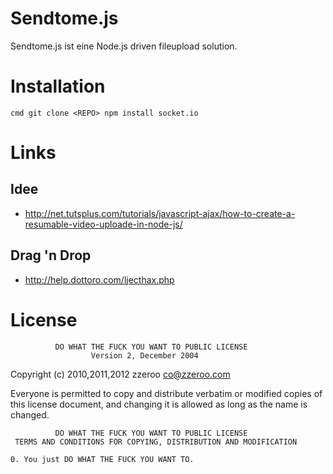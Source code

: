 # Sendtome.js
Sendtome.js ist eine Node.js driven fileupload solution.

# Installation

`cmd
git clone <REPO>
npm install socket.io
`

# Links 

## Idee
- http://net.tutsplus.com/tutorials/javascript-ajax/how-to-create-a-resumable-video-uploade-in-node-js/

## Drag 'n Drop
- http://help.dottoro.com/ljecthax.php


# License

              DO WHAT THE FUCK YOU WANT TO PUBLIC LICENSE
                      Version 2, December 2004

   Copyright (c) 2010,2011,2012 zzeroo <co@zzeroo.com>

   Everyone is permitted to copy and distribute verbatim or modified
   copies of this license document, and changing it is allowed as long
   as the name is changed.

              DO WHAT THE FUCK YOU WANT TO PUBLIC LICENSE
     TERMS AND CONDITIONS FOR COPYING, DISTRIBUTION AND MODIFICATION

    0. You just DO WHAT THE FUCK YOU WANT TO.

